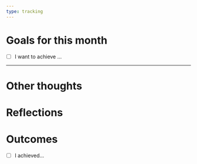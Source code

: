 ```yaml
---
type: tracking
---
```


# Goals for this month

- [ ] I want to achieve ...


---

# Other thoughts


# Reflections



# Outcomes
- [ ] I achieved...


